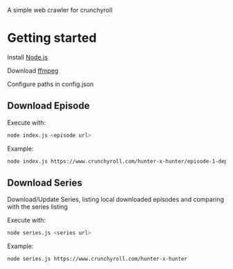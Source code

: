 A simple web crawler for crunchyroll

# Getting started

Install [Node.js](https://nodejs.org/)

Download [ffmpeg](https://www.ffmpeg.org/download.html)

Configure paths in config.json

## Download Episode

Execute with:
```sh
node index.js <episode url>
```

Example:
```sh
node index.js https://www.crunchyroll.com/hunter-x-hunter/episode-1-departure-x-and-x-friends-584886
```

## Download Series

Download/Update Series, listing local downloaded episodes and comparing with the series listing

Execute with:
```sh
node series.js <series url>
```

Example:
```sh
node series.js https://www.crunchyroll.com/hunter-x-hunter
```